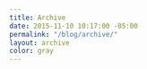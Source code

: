 ```yaml
---
title: Archive
date: 2015-11-10 10:17:00 -05:00
permalink: "/blog/archive/"
layout: archive
color: gray
---
```


